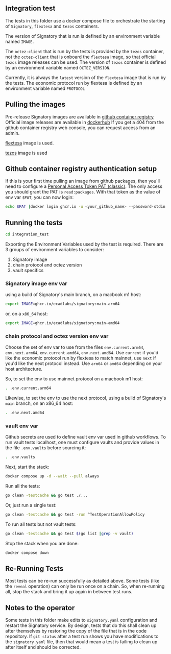 ## Integration test

The tests in this folder use a docker compose file to orchestrate the starting of `Signatory`, `flextesa` and `tezos` containers.  

The version of Signatory that is run is defined by an environment variable named `IMAGE`.

The `octez-client` that is run by the tests is provided by the `tezos` container, not the `octez-client` that is onboard the `flextesa` image, so that official `tezos` image releases can be used.  The version of `tezos` container is defined by an environment variable named `OCTEZ_VERSION`.

Currently, it is always the `latest` version of the `flextesa` image that is run by the tests.  The economic protocol run by flextesa is defined by an environment variable named `PROTOCOL`

## Pulling the images

Pre-release Signatory images are available in [github container registry](https://github.com/ecadlabs/signatory/pkgs/container/signatory)
Official image releases are available in [dockerhub](https://hub.docker.com/r/ecadlabs/signatory/tags)
If you get a 404 from the github container registry web console, you can request access from an admin.

[flextesa](https://hub.docker.com/r/oxheadalpha/flextesa/tags) image is used.

[tezos](https://hub.docker.com/r/tezos/tezos/tags) image is used

## Github container registry authentication setup

If this is your first time pulling an image from github packages, then you'll need to configure a [Personal Access Token PAT (classic)](https://github.com/settings/tokens). The only access you should grant the PAT is `read:packages`.  With that token as the value of env var `$PAT`, you can now login:

```sh
echo $PAT |docker login ghcr.io -u <your_github_name> --password-stdin
```

## Running the tests

```sh
cd integration_test
```

Exporting the Environment Variables used by the test is required. There are 3 groups of environment variables to consider:

1. Signatory image
2. chain protocol and octez version
3. vault specifics

### Signatory image env var

using a build of Signatory's main branch, on a macbook m1 host:

```sh
export IMAGE=ghcr.io/ecadlabs/signatory:main-arm64
```

or, on a `x86_64` host:

```sh
export IMAGE=ghcr.io/ecadlabs/signatory:main-amd64
```

### chain protocol and octez version env var

Choose the set of env var to use from the files `env.current.arm64`, `env.next.arm64`, `env.current.amd64`, `env.next.amd64`.  Use `current` if you'd like the economic protocol run by flextesa to match mainnet, use `next` if you'd like the next protocol instead.  Use `arm64` or `amd64` depending on your host architecture.

So, to set the env to use mainnet protocol on a macbook m1 host:

```sh
. .env.current.arm64
```

Likewise, to set the env to use the next protocol, using a build of Signatory's `main` branch, on an x86_64 host:

```sh
. .env.next.amd64
```

### vault env var

Github secrets are used to define vault env var used in github workflows. To run vault tests localhost, one must configure vaults and provide values in the file `.env.vaults` before sourcing it:

```sh
. .env.vaults
```

Next, start the stack:

```sh
docker compose up -d --wait --pull always
```

Run all the tests:

```sh
go clean -testcache && go test ./...
```

Or, just run a single test:

```sh
go clean -testcache && go test -run ^TestOperationAllowPolicy
```

To run all tests but not vault tests:

```sh
go clean -testcache && go test $(go list |grep -v vault)
```

Stop the stack when you are done:

```sh
docker compose down
```

## Re-Running Tests

Most tests can be re-run successfully as detailed above.  Some tests (like the `reveal` operation) can only be run once on a chain.  So, when re-running all, stop the stack and bring it up again in between test runs. 

## Notes to the operator

Some tests in this folder make edits to `signatory.yaml` configuration and restart the Signatory service. By design, tests that do this shall clean up after themselves by restoring the copy of the file that is in the code repository.  If `git status` after a test run shows you have modifications to the `signatory.yaml` file, then that would mean a test is failing to clean up after itself and should be corrected.
